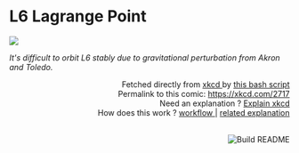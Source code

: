 # <b>L6 Lagrange Point</b>

[![](https://imgs.xkcd.com/comics/l6_lagrange_point.png)](https://xkcd.com/2717)

<i>It&#39;s difficult to orbit L6 stably due to gravitational perturbation from Akron and Toledo.</i>

<div align="right">
  Fetched directly from
  <a href="https://xkcd.com">
    xkcd
  </a>
  by
  <a href="https://github.com/Vanille-N/Vanille-N/blob/master/fetch">
    this bash script
  </a>
</div>
<div align="right">
  Permalink to this comic:
  <a href="https://xkcd.com/2717">
    https://xkcd.com/2717
  </a>
</div>
<div align="right">
  Need an explanation ?
  <a href="https://www.explainxkcd.com/wiki/index.php/2717">
    Explain xkcd
  </a>
</div>
<div align="right">
  How does this work ?
  <a href="https://github.com/Vanille-N/Vanille-N/blob/master/.github/workflows/build.yml">
    workflow
  </a>
  |
  <a href="https://simonwillison.net/2020/Jul/10/self-updating-profile-readme/">
    related explanation
  </a>
</div><br>

<a href="https://github.com/Vanille-N/Vanille-N/actions"><img src="https://github.com/Vanille-N/Vanille-N/workflows/Build%20README/badge.svg" align="right" alt="Build README"></a>

